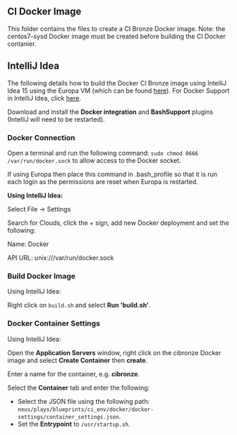 ## CI Docker Image

This folder contains the files to create a CI Bronze Docker image.  Note: the centos7-sysd Docker image must be created before building the CI Docker contanier.

## IntelliJ Idea

The following details how to build the Docker CI Bronze image using IntelliJ Idea 15 using the Europa VM (which can be found [here](http://github.com/gatblau/europa)).  For Docker Support in IntelliJ Idea, click [here](https://blog.jetbrains.com/idea/2015/03/docker-support-in-intellij-idea-14-1/).

Download and install the **Docker integration** and **BashSupport** plugins (IntelliJ will need to be restarted).

### Docker Connection

Open a terminal and run the following command: `sudo chmod 0666 /var/run/docker.sock` to allow access to the Docker socket.  

If using Europa then place this command in .bash_profile so that it is run each login as the permissions are reset when Europa is restarted.

**Using IntelliJ Idea:**

Select File -> Settings

Search for Clouds, click the + sign, add new Docker deployment and set the following:

Name:    Docker

API URL: unix:///var/run/docker.sock

### Build Docker Image

Using IntelliJ Idea:

Right click on `build.sh` and select **Run 'build.sh'**.

### Docker Container Settings

Using IntelliJ Idea:

Open the **Application Servers** window, right click on the cibronze Docker image and select **Create Container** then **create**.

Enter a name for the container, e.g. **cibronze**.

Select the **Container** tab and enter the following:

- Select the JSON file using the following path:  `neus/plays/blueprints/ci_env/docker/docker-settings/container_settings.json`.
- Set the **Entrypoint** to `/usr/startup.sh`.

